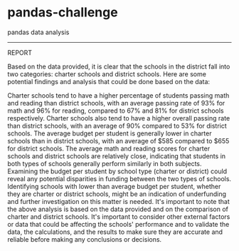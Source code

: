 # pandas-challenge
pandas data analysis
************************************
REPORT

Based on the data provided, it is clear that the schools in the district fall into two categories: charter schools and district schools. Here are some potential findings and analysis that could be done based on the data:

Charter schools tend to have a higher percentage of students passing math and reading than district schools, with an average passing rate of 93% for math and 96% for reading, compared to 67% and 81% for district schools respectively.
Charter schools also tend to have a higher overall passing rate than district schools, with an average of 90% compared to 53% for district schools.
The average budget per student is generally lower in charter schools than in district schools, with an average of $585 compared to $655 for district schools.
The average math and reading scores for charter schools and district schools are relatively close, indicating that students in both types of schools generally perform similarly in both subjects.
Examining the budget per student by school type (charter or district) could reveal any potential disparities in funding between the two types of schools.
Identifying schools with lower than average budget per student, whether they are charter or district schools, might be an indication of underfunding and further investigation on this matter is needed.
It's important to note that the above analysis is based on the data provided and on the comparison of charter and district schools. It's important to consider other external factors or data that could be affecting the schools' performance and to validate the data, the calculations, and the results to make sure they are accurate and reliable before making any conclusions or decisions.
